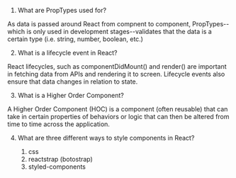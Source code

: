 1. What are PropTypes used for?

As data is passed around React from compnent to component, PropTypes--which is only used in development stages--validates that the data is a certain type (i.e. string, number, boolean, etc.)

2. What is a lifecycle event in React?

React lifecycles, such as componentDidMount() and render() are important in fetching data from APIs and rendering it to screen. Lifecycle events also ensure that data changes in relation to state.

3. What is a Higher Order Component?

A Higher Order Component (HOC) is a component (often reusable) that can take in certain properties of behaviors or logic that can then be altered from time to time across the application.

4. What are three different ways to style components in React? 

    1. css
    2. reactstrap (botostrap)
    3. styled-components

